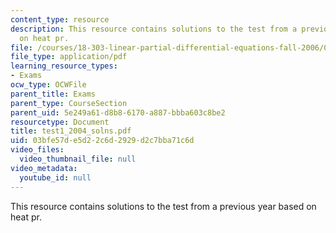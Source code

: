 ```yaml
---
content_type: resource
description: This resource contains solutions to the test from a previous year based
  on heat pr.
file: /courses/18-303-linear-partial-differential-equations-fall-2006/03bfe57de5d22c6d2929d2c7bba71c6d_test1_2004_solns.pdf
file_type: application/pdf
learning_resource_types:
- Exams
ocw_type: OCWFile
parent_title: Exams
parent_type: CourseSection
parent_uid: 5e249a61-d8b8-6170-a887-bbba603c8be2
resourcetype: Document
title: test1_2004_solns.pdf
uid: 03bfe57d-e5d2-2c6d-2929-d2c7bba71c6d
video_files:
  video_thumbnail_file: null
video_metadata:
  youtube_id: null
---
```

This resource contains solutions to the test from a previous year based on heat pr.

